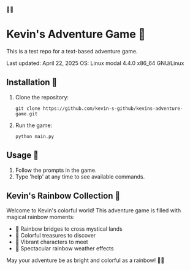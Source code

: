 🌈🌈
# Kevin's Adventure Game 🌈

This is a test repo for a text-based adventure game.

Last updated: April 22, 2025
OS: Linux modal 4.4.0 x86_64 GNU/Linux

## Installation 🌈

1. Clone the repository:
   ```
   git clone https://github.com/kevin-s-github/kevins-adventure-game.git
   ```

2. Run the game:
   ```
   python main.py
   ```

## Usage 🌈

1. Follow the prompts in the game.
2. Type 'help' at any time to see available commands.

## Kevin's Rainbow Collection 🌈

Welcome to Kevin's colorful world! This adventure game is filled with magical rainbow moments:
- 🌈 Rainbow bridges to cross mystical lands
- 🌈 Colorful treasures to discover
- 🌈 Vibrant characters to meet
- 🌈 Spectacular rainbow weather effects

May your adventure be as bright and colorful as a rainbow! 🌈✨
